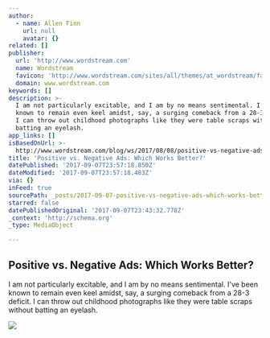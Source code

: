 ```yaml
---
author:
  - name: Allen Finn
    url: null
    avatar: {}
related: []
publisher:
  url: 'http://www.wordstream.com'
  name: Wordstream
  favicon: 'http://www.wordstream.com/sites/all/themes/at_wordstream/favicon.ico'
  domain: www.wordstream.com
keywords: []
description: >-
  I am not particularly excitable, and I am by no means sentimental. I've been
  known to remain even keel amidst, say, a surging comeback from a 28-3 deficit.
  I can throw out childhood photographs like they were table scraps without
  batting an eyelash.
app_links: []
isBasedOnUrl: >-
  http://www.wordstream.com/blog/ws/2017/08/08/positive-vs-negative-ads?cid=Nurture_WS_Email_PPC_PerfTipNewsletter_BlogVisit&utm_source=Email&utm_medium=Nurture&utm_campaign=PerfTipNewsletter&utm_content=WS&mkt_tok=eyJpIjoiWkdJeE9ETXdZekZpWVRRMyIsInQiOiI1MnFrK1ZmZ1wvTnhrZUpoTUxENGJhV1pcL1JIdDdSQm9waGNFMm5Pd2dWdzBqWXUyN1FYSlVsTG5kR2RNXC9oQlwvT0xuUGMyOHo1XC84Tk82VXVHVUVuWFAxQWF3andmMTBmeGFtdUZBSm56YW5ZdzBGajVRRDVhdHI4ZzAyempKZHJyIn0%3D
title: 'Positive vs. Negative Ads: Which Works Better?'
datePublished: '2017-09-07T23:57:18.850Z'
dateModified: '2017-09-07T23:57:18.483Z'
via: {}
inFeed: true
sourcePath: _posts/2017-09-07-positive-vs-negative-ads-which-works-better.md
starred: false
datePublishedOriginal: '2017-09-07T23:43:32.778Z'
_context: 'http://schema.org'
_type: MediaObject

---
```

<article style=""><h1>Positive vs. Negative Ads: Which Works Better?</h1><p>I am not particularly excitable, and I am by no means sentimental. I've been known to remain even keel amidst, say, a surging comeback from a 28-3 deficit. I can throw out childhood photographs like they were table scraps without batting an eyelash.</p><img src="http://www.wordstream.com/sites/default/files/testing-ad-creative-sentiemnt-display-network-gmail-ads.png" /></article>